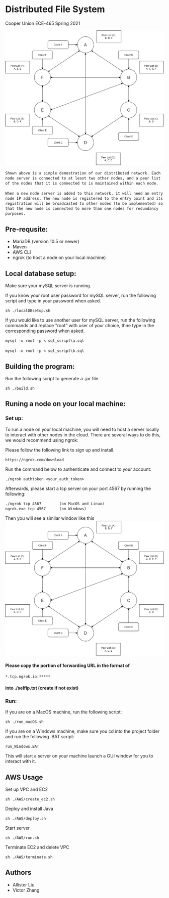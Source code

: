 # Distributed File System
Cooper Union ECE-465 Spring 2021

![alt text](https://github.com/Victoooooor/ECE-465-Cloud-Computing/blob/main/ECE465_MVP4.png?raw=true)

    Shown above is a simple demostration of our distributed network. Each node server is connected to at least two other nodes, and a peer list of the nodes that it is connected to is maintained within each node. 

    When a new node server is added to this network, it will need an entry node IP address. The new node is registered to the entry point and its registration will be broadcasted to other nodes (to be implemented) so that the new node is connected to more than one nodes for redundancy purposes. 

## Pre-requsite: 

  - MariaDB (version 10.5 or newer) 
  - Maven
  - AWS CLI
  - ngrok (to host a node on your local machine)

## Local database setup:
  
  Make sure your mySQL server is running.
  
  If you know your root user password for mySQL server, run the following script and type in your password when asked.
  
    sh ./localDBsetup.sh
    
  If you would like to use another user for mySQL server, run the following commands and replace "root" with user of your choice, thne type in the corresponding password when asked.

    mysql -u root -p < sql_script\a.sql
    
    mysql -u root -p < sql_script\b.sql
    
## Building the program: 

  Run the following script to generate a .jar file.
    
    sh ./build.sh
    
## Runing a node on your local machine:

### Set up:

  To run a node on your local machine, you will need to host a server locally to interact with other nodes in the cloud. There are several ways to do this, we would recommend using ngrok:
  
  Please follow the following link to sign up and install.
  
    https://ngrok.com/download
    
  Run the command below to authenticate and connect to your account:
  
    ./ngrok authtoken <your_auth_token>
    
  Afterwards, please start a tcp server on your port 4567 by running the following:
    
    ./ngrok tcp 4567        (on MacOS and Linux)
    ngrok.exe tcp 4567      (on Windows)
    
  Then you will see a similar window like this![alt text](https://github.com/Victoooooor/ECE-465-Cloud-Computing/blob/main/ECE465_MVP4.png?raw=true)
  
  #### **Please copy the portion of forwarding URL in the format of** 
  
    *.tcp.ngrok.io:*****
    
  #### **into ./selfip.txt (create if not exist)**
  
### Run:

  If you are on a MacOS machine, run the following script:
    
    sh ./run_macOS.sh
    
  If you are on a Windows machine, make sure you cd into the project folder and run the following .BAT script:
  
    run_Windows.BAT

  This will start a server on your machine launch a GUI window for you to interact with it.

## AWS Usage

Set up VPC and EC2

    sh ./AWS/create_ec2.sh
Deploy and install Java

    sh ./AWS/deploy.sh

Start server

    sh ./AWS/run.sh

Terminate EC2 and delete VPC

    sh ./AWS/terminate.sh




## Authors

- Allister Liu
- Victor Zhang
